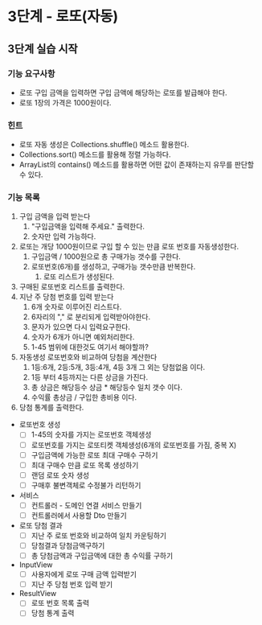 # 3단계 - 로또(자동)

## 3단계 실습 시작

### 기능 요구사항

- 로또 구입 금액을 입력하면 구입 금액에 해당하는 로또를 발급해야 한다.
- 로또 1장의 가격은 1000원이다.

### 힌트

- 로또 자동 생성은 Collections.shuffle() 메소드 활용한다.
- Collections.sort() 메소드를 활용해 정렬 가능하다.
- ArrayList의 contains() 메소드를 활용하면 어떤 값이 존재하는지 유무를 판단할 수 있다.


### 기능 목록

1. 구입 금액을 입력 받는다
   1. "구입금액을 입력해 주세요." 출력한다.
   2. 숫자만 입력 가능하다.
2. 로또는 개당 1000원이므로 구입 할 수 있는 만큼 로또 번호를 자동생성한다.
   1. 구입금액 / 1000원으로 총 구매가능 갯수를 구한다.
   2. 로또번호(6개)를 생성하고, 구매가능 갯수만큼 반복한다.
      1. 로또 리스트가 생성된다.
3. 구매된 로또번호 리스트를 출력한다.
4. 지난 주 당첨 번호를 입력 받는다
   1. 6개 숫자로 이루어진 리스트다.
   2. 6자리의 "," 로 분리되게 입력받아야한다.
   3. 문자가 있으면 다시 입력요구한다.
   4. 숫자가 6개가 아니면 예외처리한다.
   5. 1-45 범위에 대한것도 여기서 해야할까?
5. 자동생성 로또번호와 비교하여 당첨을 계산한다
   1. 1등:6개, 2등:5개, 3등:4개, 4등 3개 그 외는 당첨없음 이다.
   2. 1등 부터 4등까지는 다른 상금을 가진다.
   3. 총 상금은 해당등수 상금 * 해당등수 일치 갯수 이다.
   4. 수익률 총상금 / 구입한 총비용 이다.
6. 당첨 통계를 출력한다.


- 로또번호 생성
    - [ ] 1-45의 숫자를 가지는 로또번호 객체생성
    - [ ] 로또번호를 가지는 로또티켓 객체생성(6개의 로또번호를 가짐, 중복 X)
    - [ ] 구입금액에 가능한 로또 최대 구매수 구하기
    - [ ] 최대 구매수 만큼 로또 목록 생성하기
    - [ ] 랜덤 로또 숫자 생성
    - [ ] 구매후 불변객체로 수정불가 리턴하기
- 서비스
    - [ ] 컨트롤러 - 도메인 연결 서비스 만들기
    - [ ] 컨트롤러에서 사용할 Dto 만들기
- 로또 당첨 결과
    - [ ] 지난 주 로또 번호와 비교하여 일치 카운팅하기
    - [ ] 당첨결과 당첨금액구하기
    - [ ] 총 당첨금액과 구입금액에 대한 총 수익률 구하기
- InputView
    - [ ] 사용자에게 로또 구매 금액 입력받기
    - [ ] 지난 주 당첨 번호 입력 받기
- ResultView
    - [ ] 로또 번호 목록 출력
    - [ ] 당첨 통계 출력
